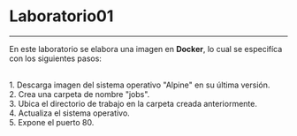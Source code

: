 # Laboratorio01
---------------
<p>En este laboratorio se elabora una imagen en <strong>Docker</strong>, lo cual se especifíca con los siguientes pasos:</p>
</br>
1. Descarga imagen del sistema operativo "Alpine" en su última versión.</br>
2. Crea una carpeta de nombre "jobs".</br>
3. Ubica el directorio de trabajo en la carpeta creada anteriormente.</br>
4. Actualiza el sistema operativo.</br>
5. Expone el puerto 80.</br>
